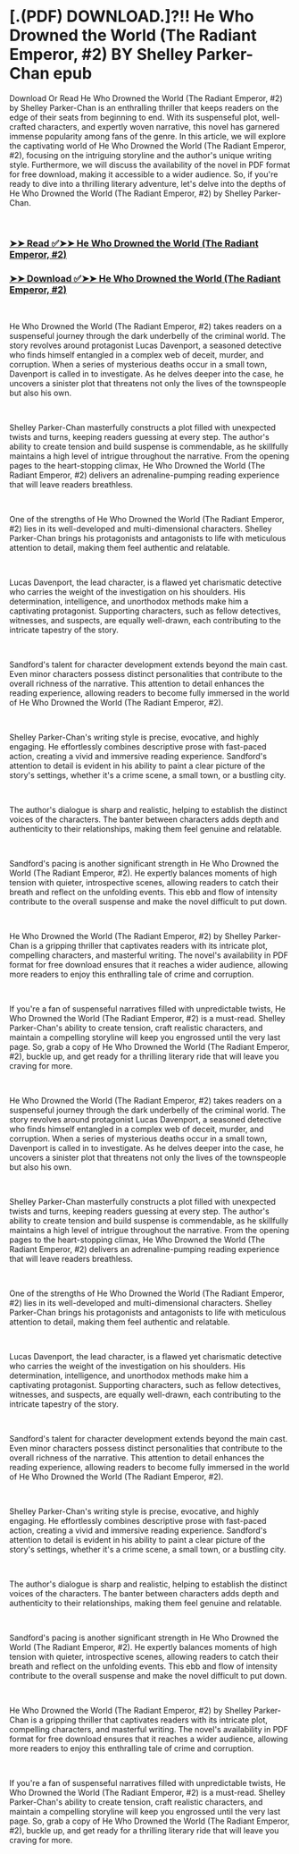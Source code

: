 # [.(PDF) DOWNLOAD.]?!! He Who Drowned the World (The Radiant Emperor, #2) BY Shelley Parker-Chan epub

<p>Download Or Read He Who Drowned the World (The Radiant Emperor, #2) by Shelley Parker-Chan is an enthralling thriller that keeps readers on the edge of their seats from beginning to end. With its suspenseful plot, well-crafted characters, and expertly woven narrative, this novel has garnered immense popularity among fans of the genre. In this article, we will explore the captivating world of He Who Drowned the World (The Radiant Emperor, #2), focusing on the intriguing storyline and the author's unique writing style. Furthermore, we will discuss the availability of the novel in PDF format for free download, making it accessible to a wider audience. So, if you're ready to dive into a thrilling literary adventure, let's delve into the depths of He Who Drowned the World (The Radiant Emperor, #2) by Shelley Parker-Chan.</p>
<p>&nbsp;</p>

### [➤➤ Read ✅➤➤ He Who Drowned the World (The Radiant Emperor, #2)](https://pdfworldcenter.com/?book=63132362)

### [➤➤ Download ✅➤➤ He Who Drowned the World (The Radiant Emperor, #2)](https://pdfworldcenter.com/?book=63132362)

<p>&nbsp;</p>
<p>He Who Drowned the World (The Radiant Emperor, #2) takes readers on a suspenseful journey through the dark underbelly of the criminal world. The story revolves around protagonist Lucas Davenport, a seasoned detective who finds himself entangled in a complex web of deceit, murder, and corruption. When a series of mysterious deaths occur in a small town, Davenport is called in to investigate. As he delves deeper into the case, he uncovers a sinister plot that threatens not only the lives of the townspeople but also his own.</p>
<p>&nbsp;</p>
<p>Shelley Parker-Chan masterfully constructs a plot filled with unexpected twists and turns, keeping readers guessing at every step. The author's ability to create tension and build suspense is commendable, as he skillfully maintains a high level of intrigue throughout the narrative. From the opening pages to the heart-stopping climax, He Who Drowned the World (The Radiant Emperor, #2) delivers an adrenaline-pumping reading experience that will leave readers breathless.</p>
<p>&nbsp;</p>
<p>One of the strengths of He Who Drowned the World (The Radiant Emperor, #2) lies in its well-developed and multi-dimensional characters. Shelley Parker-Chan brings his protagonists and antagonists to life with meticulous attention to detail, making them feel authentic and relatable.</p>
<p>&nbsp;</p>
<p>Lucas Davenport, the lead character, is a flawed yet charismatic detective who carries the weight of the investigation on his shoulders. His determination, intelligence, and unorthodox methods make him a captivating protagonist. Supporting characters, such as fellow detectives, witnesses, and suspects, are equally well-drawn, each contributing to the intricate tapestry of the story.</p>
<p>&nbsp;</p>
<p>Sandford's talent for character development extends beyond the main cast. Even minor characters possess distinct personalities that contribute to the overall richness of the narrative. This attention to detail enhances the reading experience, allowing readers to become fully immersed in the world of He Who Drowned the World (The Radiant Emperor, #2).</p>
<p>&nbsp;</p>
<p>Shelley Parker-Chan's writing style is precise, evocative, and highly engaging. He effortlessly combines descriptive prose with fast-paced action, creating a vivid and immersive reading experience. Sandford's attention to detail is evident in his ability to paint a clear picture of the story's settings, whether it's a crime scene, a small town, or a bustling city.</p>
<p>&nbsp;</p>
<p>The author's dialogue is sharp and realistic, helping to establish the distinct voices of the characters. The banter between characters adds depth and authenticity to their relationships, making them feel genuine and relatable.</p>
<p>&nbsp;</p>
<p>Sandford's pacing is another significant strength in He Who Drowned the World (The Radiant Emperor, #2). He expertly balances moments of high tension with quieter, introspective scenes, allowing readers to catch their breath and reflect on the unfolding events. This ebb and flow of intensity contribute to the overall suspense and make the novel difficult to put down.</p>
<p>&nbsp;</p>
<p>He Who Drowned the World (The Radiant Emperor, #2) by Shelley Parker-Chan is a gripping thriller that captivates readers with its intricate plot, compelling characters, and masterful writing. The novel's availability in PDF format for free download ensures that it reaches a wider audience, allowing more readers to enjoy this enthralling tale of crime and corruption.</p>
<p>&nbsp;</p>
<p>If you're a fan of suspenseful narratives filled with unpredictable twists, He Who Drowned the World (The Radiant Emperor, #2) is a must-read. Shelley Parker-Chan's ability to create tension, craft realistic characters, and maintain a compelling storyline will keep you engrossed until the very last page. So, grab a copy of He Who Drowned the World (The Radiant Emperor, #2), buckle up, and get ready for a thrilling literary ride that will leave you craving for more.</p>
<p>&nbsp;</p>
<p>He Who Drowned the World (The Radiant Emperor, #2) takes readers on a suspenseful journey through the dark underbelly of the criminal world. The story revolves around protagonist Lucas Davenport, a seasoned detective who finds himself entangled in a complex web of deceit, murder, and corruption. When a series of mysterious deaths occur in a small town, Davenport is called in to investigate. As he delves deeper into the case, he uncovers a sinister plot that threatens not only the lives of the townspeople but also his own.</p>
<p>&nbsp;</p>
<p>Shelley Parker-Chan masterfully constructs a plot filled with unexpected twists and turns, keeping readers guessing at every step. The author's ability to create tension and build suspense is commendable, as he skillfully maintains a high level of intrigue throughout the narrative. From the opening pages to the heart-stopping climax, He Who Drowned the World (The Radiant Emperor, #2) delivers an adrenaline-pumping reading experience that will leave readers breathless.</p>
<p>&nbsp;</p>
<p>One of the strengths of He Who Drowned the World (The Radiant Emperor, #2) lies in its well-developed and multi-dimensional characters. Shelley Parker-Chan brings his protagonists and antagonists to life with meticulous attention to detail, making them feel authentic and relatable.</p>
<p>&nbsp;</p>
<p>Lucas Davenport, the lead character, is a flawed yet charismatic detective who carries the weight of the investigation on his shoulders. His determination, intelligence, and unorthodox methods make him a captivating protagonist. Supporting characters, such as fellow detectives, witnesses, and suspects, are equally well-drawn, each contributing to the intricate tapestry of the story.</p>
<p>&nbsp;</p>
<p>Sandford's talent for character development extends beyond the main cast. Even minor characters possess distinct personalities that contribute to the overall richness of the narrative. This attention to detail enhances the reading experience, allowing readers to become fully immersed in the world of He Who Drowned the World (The Radiant Emperor, #2).</p>
<p>&nbsp;</p>
<p>Shelley Parker-Chan's writing style is precise, evocative, and highly engaging. He effortlessly combines descriptive prose with fast-paced action, creating a vivid and immersive reading experience. Sandford's attention to detail is evident in his ability to paint a clear picture of the story's settings, whether it's a crime scene, a small town, or a bustling city.</p>
<p>&nbsp;</p>
<p>The author's dialogue is sharp and realistic, helping to establish the distinct voices of the characters. The banter between characters adds depth and authenticity to their relationships, making them feel genuine and relatable.</p>
<p>&nbsp;</p>
<p>Sandford's pacing is another significant strength in He Who Drowned the World (The Radiant Emperor, #2). He expertly balances moments of high tension with quieter, introspective scenes, allowing readers to catch their breath and reflect on the unfolding events. This ebb and flow of intensity contribute to the overall suspense and make the novel difficult to put down.</p>
<p>&nbsp;</p>
<p>He Who Drowned the World (The Radiant Emperor, #2) by Shelley Parker-Chan is a gripping thriller that captivates readers with its intricate plot, compelling characters, and masterful writing. The novel's availability in PDF format for free download ensures that it reaches a wider audience, allowing more readers to enjoy this enthralling tale of crime and corruption.</p>
<p>&nbsp;</p>
<p>If you're a fan of suspenseful narratives filled with unpredictable twists, He Who Drowned the World (The Radiant Emperor, #2) is a must-read. Shelley Parker-Chan's ability to create tension, craft realistic characters, and maintain a compelling storyline will keep you engrossed until the very last page. So, grab a copy of He Who Drowned the World (The Radiant Emperor, #2), buckle up, and get ready for a thrilling literary ride that will leave you craving for more.</p>
<p>&nbsp;</p>
